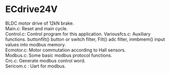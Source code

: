 # ECdrive24V
BLDC motor drive of 12kN brake.    
Main.c: Reset and main cycle.    
Control.c: Control program for this application. 
Variousfcs.c: Auxiliary functions. buttonfilt() button or switch filter, Filt() adc filter, inmbmem() input values into modbus memory. \
Ecmotor.c: Motor commutation according to Hall sensors.\
Modbus.c: Some basic modbus protocol functions.\
Crc.c: Generate modbus control word.\
Sericom.c : Uart for modbus.  
